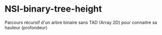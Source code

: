 # NSI-binary-tree-height
Parcours récursif d'un arbre binaire sans TAD (Array 2D) pour connaitre sa hauteur (profondeur)
